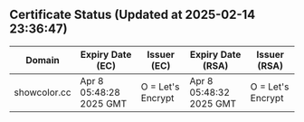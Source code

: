 ## Certificate Status (Updated at 2025-02-14 23:36:47)
| Domain | Expiry Date (EC) | Issuer (EC) | Expiry Date (RSA) | Issuer (RSA) |
|--------|------------------|-------------|-------------------|--------------|
| showcolor.cc | Apr  8 05:48:28 2025 GMT |  O = Let's Encrypt | Apr  8 05:48:32 2025 GMT |  O = Let's Encrypt |
